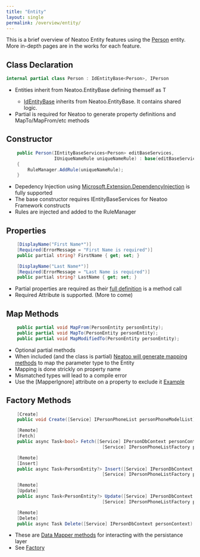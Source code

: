 ```yaml
---
title: "Entity"
layout: single
permalink: /overview/entity/
---
```


This is a brief overview of Neatoo Entity features using the [Person](https://github.com/NeatooDotNet/Neatoo/blob/main/src/Examples/Person/Person.DomainModel/PersonModel.cs) entity. More in-depth pages are in the works for each feature.

## Class Declaration

``` csharp
internal partial class Person : IdEntityBase<Person>, IPerson
```

- Entities inherit from Neatoo.EntityBase<T> defining themself as T
  - [IdEntityBase](https://github.com/NeatooDotNet/Neatoo/blob/main/src/Examples/Person/Person.DomainModel/IdEntityBase.cs) inherits from Neatoo.EntityBase. It contains shared logic.
- Partial is required for Neatoo to generate property definitions and MapTo/MapFrom/etc methods


## Constructor

``` csharp
    public Person(IEntityBaseServices<Person> editBaseServices,
                  IUniqueNameRule uniqueNameRule) : base(editBaseServices)
    {
        RuleManager.AddRule(uniqueNameRule);
    }
```

- Depedency Injection using [Microsoft.Extension.DependencyInjection](https://www.nuget.org/packages/microsoft.extensions.dependencyinjection/) is fully supported
- The base constructor requires IEntityBaseServices<Person> for Neatoo Framework constructs
- Rules are injected and added to the RuleManager

## Properties

``` csharp
    [DisplayName("First Name*")]
    [Required(ErrorMessage = "First Name is required")]
    public partial string? FirstName { get; set; }

    [DisplayName("Last Name*")]
    [Required(ErrorMessage = "Last Name is required")]
    public partial string? LastName { get; set; }
```

- Partial properties are required as their [full definition](https://github.com/NeatooDotNet/Neatoo/blob/main/src/Examples/Person/Person.DomainModel/Generated/Neatoo.BaseGenerator/Neatoo.BaseGenerator.PartialBaseGenerator/Person.DomainModel.Person.g.cs) is a method call
- Required Attribute is supported. (More to come)

## Map Methods

``` csharp
    public partial void MapFrom(PersonEntity personEntity);
    public partial void MapTo(PersonEntity personEntity);
    public partial void MapModifiedTo(PersonEntity personEntity);
```

- Optional partial methods
- When included (and the class is partial) [Neatoo will generate mapping methods](https://github.com/NeatooDotNet/Neatoo/blob/main/src/Examples/Person/Person.DomainModel/Generated/Neatoo.RemoteFactory.FactoryGenerator/Neatoo.RemoteFactory.FactoryGenerator.MapperGenerator/DomainModel.PersonMapper.g.cs) to map the parameter type to the Entity
- Mapping is done strickly on property name
- Mismatched types will lead to a compile error
- Use the [MapperIgnore] attribute on a property to exclude it [Example](https://github.com/NeatooDotNet/RemoteFactory/blob/main/src/Tests/FactoryGeneratorTests/Mapper/MapperIgnoreAttribute.cs)

## Factory Methods


``` csharp
    [Create]
    public void Create([Service] IPersonPhoneList personPhoneModelList) {}

    [Remote]
    [Fetch]
    public async Task<bool> Fetch([Service] IPersonDbContext personContext,
                                    [Service] IPersonPhoneListFactory personPhoneModelListFactory) {}

    [Remote]
    [Insert]
    public async Task<PersonEntity?> Insert([Service] IPersonDbContext personContext,
                                    [Service] IPersonPhoneListFactory personPhoneModelListFactory) {}

    [Remote]
    [Update]
    public async Task<PersonEntity?> Update([Service] IPersonDbContext personContext,
                                    [Service] IPersonPhoneListFactory personPhoneModelListFactory) {}

    [Remote]
    [Delete]
    public async Task Delete([Service] IPersonDbContext personContext) {}

```


- These are [Data Mapper methods](https://martinfowler.com/eaaCatalog/dataMapper.html) for interacting with the persistance layer
- See [Factory](/overview/factory/)